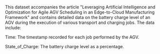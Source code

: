This dataset accompanies the article "Leveraging Artificial Intelligence and Optimization for Agile AGV Scheduling in an Edge-to-Cloud Manufacturing Framework" and contains detailed data on the battery charge level of an AGV during the execution of various transport and charging jobs. The data include:

Time: The timestamp recorded for each job performed by the AGV.

State_of_Charge: The battery charge level as a percentage.
